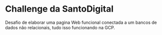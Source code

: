 # Challenge da SantoDigital
Desafio de elaborar uma pagina Web funcional conectada a um bancos de dados não relacionais, tudo isso funcionando na GCP.
